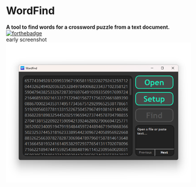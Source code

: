 # WordFind
**A tool to find words for a crossword puzzle from a text document.**\
[![forthebadge](https://forthebadge.com/images/badges/designed-in-ms-paint.svg)](https://forthebadge.com)
\
early screenshot
\
![WordFind Screenshot](/GitHub/wordfind.png)
